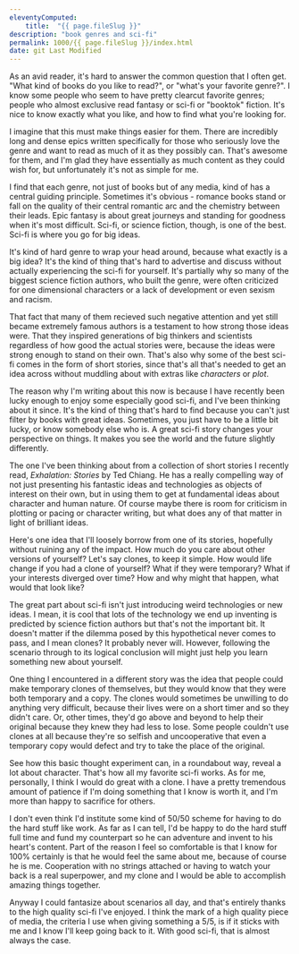 ```yaml
---
eleventyComputed:
    title:  "{{ page.fileSlug }}"
description: "book genres and sci-fi"
permalink: 1000/{{ page.fileSlug }}/index.html
date: git Last Modified
---
```


As an avid reader, it's hard to answer the common question that I often get. "What kind of books do you like to read?", or "what's your favorite genre?". I know some people who seem to have pretty clearcut favorite genres; people who almost exclusive read fantasy or sci-fi or "booktok" fiction. It's nice to know exactly what you like, and how to find what you're looking for.

I imagine that this must make things easier for them. There are incredibly long and dense epics written specifically for those who seriously love the genre and want to read as much of it as they possibly can. That's awesome for them, and I'm glad they have essentially as much content as they could wish for, but unfortunately it's not as simple for me.

I find that each genre, not just of books but of any media, kind of has a central guiding principle. Sometimes it's obvious - romance books stand or fall on the quality of their central romantic arc and the chemistry between their leads. Epic fantasy is about great journeys and standing for goodness when it's most difficult. Sci-fi, or science fiction, though, is one of the best. Sci-fi is where you go for big ideas.

It's kind of hard genre to wrap your head around, because what exactly is a big idea? It's the kind of thing that's hard to advertise and discuss without actually experiencing the sci-fi for yourself. It's partially why so many of the biggest science fiction authors, who built the genre, were often criticized for one dimensional characters or a lack of development or even sexism and racism.

That fact that many of them recieved such negative attention and yet still became extremely famous authors is a testament to how strong those ideas were. That they inspired generations of big thinkers and scientists regardless of how good the actual stories were, because the ideas were strong enough to stand on their own. That's also why some of the best sci-fi comes in the form of short stories, since that's all that's needed to get an idea across without muddling about with extras like _characters_ or _plot_.

The reason why I'm writing about this now is because I have recently been lucky enough to enjoy some especially good sci-fi, and I've been thinking about it since. It's the kind of thing that's hard to find because you can't just filter by books with great ideas. Sometimes, you just have to be a little bit lucky, or know somebody else who is. A great sci-fi story changes your perspective on things. It makes you see the world and the future slightly differently. 

The one I've been thinking about from a collection of short stories I recently read, _Exhalation: Stories_ by Ted Chiang. He has a really compelling way of not just presenting his fantastic ideas and technologies as objects of interest on their own, but in using them to get at fundamental ideas about character and human nature. Of course maybe there is room for criticism in plotting or pacing or character writing, but what does any of that matter in light of brilliant ideas.

Here's one idea that I'll loosely borrow from one of its stories, hopefully without ruining any of the impact. How much do you care about other versions of yourself? Let's say clones, to keep it simple. How would life change if you had a clone of yourself? What if they were temporary? What if your interests diverged over time? How and why might that happen, what would that look like?

The great part about sci-fi isn't just introducing weird technologies or new ideas. I mean, it is cool that lots of the technology we end up inventing is predicted by science fiction authors but that's not the important bit. It doesn't matter if the dilemma posed by this hypothetical never comes to pass, and I mean clones? It probably never will. However, following the scenario through to its logical conclusion will might just help you learn something new about yourself.

One thing I encountered in a different story was the idea that people could make temporary clones of themselves, but they would know that they were both temporary and a copy. The clones would sometimes be unwilling to do anything very difficult, because their lives were on a short timer and so they didn't care. Or, other times, they'd go above and beyond to help their original because they knew they had less to lose. Some people couldn't use clones at all because they're so selfish and uncooperative that even a temporary copy would defect and try to take the place of the original.

See how this basic thought experiment can, in a roundabout way, reveal a lot about character. That's how all my favorite sci-fi works. As for me, personally, I think I would do great with a clone. I have a pretty tremendous amount of patience if I'm doing something that I know is worth it, and I'm more than happy to sacrifice for others.

I don't even think I'd institute some kind of 50/50 scheme for having to do the hard stuff like work. As far as I can tell, I'd be happy to do the hard stuff full time and fund my counterpart so he can adventure and invent to his heart's content. Part of the reason I feel so comfortable is that I know for 100% certainly is that he would feel the same about me, because of course he is me. Cooperation with no strings attached or having to watch your back is a real superpower, and my clone and I would be able to accomplish amazing things together.

Anyway I could fantasize about scenarios all day, and that's entirely thanks to the high quality sci-fi I've enjoyed. I think the mark of a high quality piece of media, the criteria I use when giving something a 5/5, is if it sticks with me and I know I'll keep going back to it. With good sci-fi, that is almost always the case.